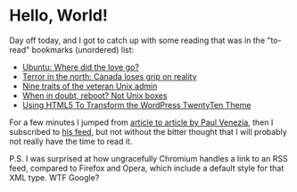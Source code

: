 <!-- -
Title: Hello, World!
First Published: 2011-02-25
- -->

Hello, World!
=============

Day off today, and I got to catch up with some reading that was in the 
"to-read" bookmarks (unordered) list:

*   [Ubuntu: Where did the love go?](http://itmanagement.earthweb.com/osrc/article.php/3925641/Ubuntu-Where-Did-the-Love-Go.htm)
*   [Terror in the north: Canada loses grip on reality](http://www.infoworld.com/print/150364)
*   [Nine traits of the veteran Unix admin](http://www.infoworld.com/print/151276)
*   [When in doubt, reboot? Not Unix boxes](http://www.infoworld.com/print/152061)
*   [Using HTML5 To Transform the WordPress TwentyTen Theme](http://www.smashingmagazine.com/2011/02/22/using-html5-to-transform-wordpress-twentyten-theme/)

For a few minutes I jumped from [article to article by Paul Venezia](http://www.infoworld.com/d/data-center/blogs), 
then I subscribed to [his feed](http://www.infoworld.com/blogs/paul-venezia/feed), 
but not without the bitter thought that I will probably not really have the 
time to read it.

P.S. I was surprised at how ungracefully Chromium handles a link to an RSS 
feed, compared to Firefox and Opera, which include a default style 
for that XML type. WTF Google?

